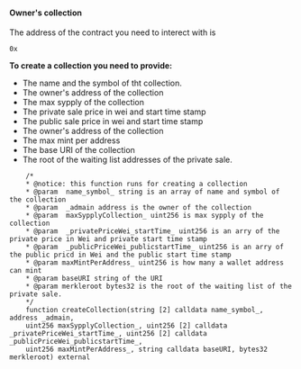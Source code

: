 #### Owner's collection


The address of the contract you need to interect with is

```
0x
```

__To create a collection you need to provide:__

* The name and the symbol of tht collection.
* The owner's address of the collection 
* The max sypply of the collection 
* The private sale price in wei and start time stamp
* The public sale price in wei and start time stamp
* The owner's address of the collection 
* The max mint per address
* The base URI of the collection
* The root of the waiting list addresses of the private sale.



```
    /*
    * @notice: this function runs for creating a collection
    * @param  name_symbol_ string is an array of name and symbol of the collection
    * @param  _admain address is the owner of the collection
    * @param  maxSypplyCollection_ uint256 is max sypply of the collection
    * @param  _privatePriceWei_startTime_ uint256 is an arry of the private price in Wei and private start time stamp 
    * @param  _publicPriceWei_publicstartTime_ uint256 is an arry of the public pricd in Wei and the public start time stamp 
    * @param maxMintPerAddress_ uint256 is how many a wallet address can mint 
    * @param baseURI string of the URI
    * @param merkleroot bytes32 is the root of the waiting list of the private sale.
    */
    function createCollection(string [2] calldata name_symbol_, address _admain, 
    uint256 maxSypplyCollection_, uint256 [2] calldata _privatePriceWei_startTime_, uint256 [2] calldata _publicPriceWei_publicstartTime_, 
    uint256 maxMintPerAddress_, string calldata baseURI, bytes32 merkleroot) external
```